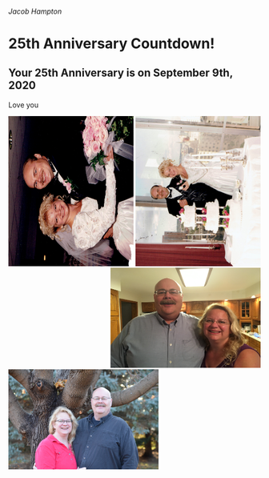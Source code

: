 <!DOCTYPE html>
<html>
<head>
	<meta name="viewport" content="width=device-width, initial-scale=1">
	<link rel="stylesheet" href="styles.css">
</head>
<body>

<h6> Jacob Hampton </h6>

<h1> 25th Anniversary Countdown! </h1>

<h2> Your 25th Anniversary is on September 9th, 2020 </h2>

<p> Love you </>

<div style="float: right;">
<img src="wed2.png" width="250" height="300" class="rotateimg90"></div>

<div style="text-align: left;">
<img src="wed1.png" width="250" height="300" class="rotateimg90"></div>

<div style="float: right;">
<img src="md3.jpg" width="300" height="200" class="rotateimg180"></div>

<div style="align: left;">
<img src="md2.jpg" width="300" height="200"></div>

<h3  id="demo"></p>


<script>
// Set the date we're counting down to
var countDownDate = new Date("Sep 9, 2020 12:00:00").getTime();

// Update the count down every 1 second
var x = setInterval(function() {

  // Get today's date and time
  var now = new Date().getTime();
    
  // Find the distance between now and the count down date
  var distance = countDownDate - now;
    
  // Time calculations for days, hours, minutes and seconds
  var days = Math.floor(distance / (1000 * 60 * 60 * 24));
  var hours = Math.floor((distance % (1000 * 60 * 60 * 24)) / (1000 * 60 * 60));
  var minutes = Math.floor((distance % (1000 * 60 * 60)) / (1000 * 60));
  var seconds = Math.floor((distance % (1000 * 60)) / 1000);
    
  // Output the result in an element with id="demo"
  document.getElementById("demo").innerHTML = days + "d " + hours + "h "
  + minutes + "m " + seconds + "s ";
    
  // If the count down is over, write some text 
  if (distance < 0) {
    clearInterval(x);
    document.getElementById("demo").innerHTML = "EXPIRED";
  }
}, 1000);



</script>
</body>
</html>
